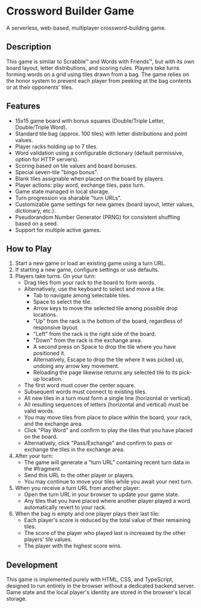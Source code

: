 # Crossword Builder Game

A serverless, web-based, multiplayer crossword-building game.

## Description

This game is similar to Scrabble™ and Words with Friends™, but with its own board layout, letter distributions, and scoring rules. Players take turns forming words on a grid using tiles drawn from a bag. The game relies on the honor system to prevent each player from peeking at the bag contents or at their opponents' tiles.

## Features

-   15x15 game board with bonus squares (Double/Triple Letter, Double/Triple Word).
-   Standard tile bag (approx. 100 tiles) with letter distributions and point values.
-   Player racks holding up to 7 tiles.
-   Word validation using a configurable dictionary (default permissive, option for HTTP servers).
-   Scoring based on tile values and board bonuses.
-   Special seven-tile "bingo bonus".
-   Blank tiles assignable when placed on the board by players.
-   Player actions: play word, exchange tiles, pass turn.
-   Game state managed in local storage.
-   Turn progression via sharable "turn URLs".
-   Customizable game settings for new games (board layout, letter values, dictionary, etc.).
-   Pseudorandom Number Generator (PRNG) for consistent shuffling based on a seed.
-   Support for multiple active games.

## How to Play

1.  Start a new game or load an existing game using a turn URL.
2.  If starting a new game, configure settings or use defaults.
3.  Players take turns. On your turn:
    *   Drag tiles from your rack to the board to form words.
    *   Alternatively, use the keyboard to select and move a tile.
        *   Tab to navigate among selectable tiles.
        *   Space to select the tile.
        *   Arrow keys to move the selected tile among possible drop locations.
        *   "Up" from the rack is the bottom of the board, regardless of responsive layout.
        *   "Left" from the rack is the right side of the board.
        *   "Down" from the rack is the exchange area.
        *   A second press on Space to drop the tile where you have positioned it.
        *   Alternatively, Escape to drop the tile where it was picked up, undoing any arrow key movement.
        *   Reloading the page likewise returns any selected tile to its pick-up location.
    *   The first word must cover the center square.
    *   Subsequent words must connect to existing tiles.
    *   All new tiles in a turn must form a single line (horizontal or vertical).
    *   All resulting sequences of letters (horizontal and vertical) must be valid words.
    *   You may move tiles from place to place within the board, your rack, and the exchange area.
    *   Click "Play Word" and confirm to play the tiles that you have placed on the board.
    *   Alternatively, click "Pass/Exchange" and confirm to pass or exchange the tiles in the exchange area.
4.  After your turn:
    *   The game will generate a "turn URL" containing recent turn data in the #fragment.
    *   Send this URL to the other player or players.
    *   You may continue to move your tiles while you await your next turn.
5.  When you receive a turn URL from another player:
    *   Open the turn URL in your browser to update your game state.
    *   Any tiles that you have placed where another player played a word automatically revert to your rack.
6.  When the bag is empty and one player plays their last tile:
    *   Each player's score is reduced by the total value of their remaining tiles.
    *   The score of the player who played last is increased by the other players' tile values.
    *   The player with the highest score wins.

## Development

This game is implemented purely with HTML, CSS, and TypeScript, designed to run entirely in the browser without a dedicated backend server. Game state and the local player's identity are stored in the browser's local storage.
